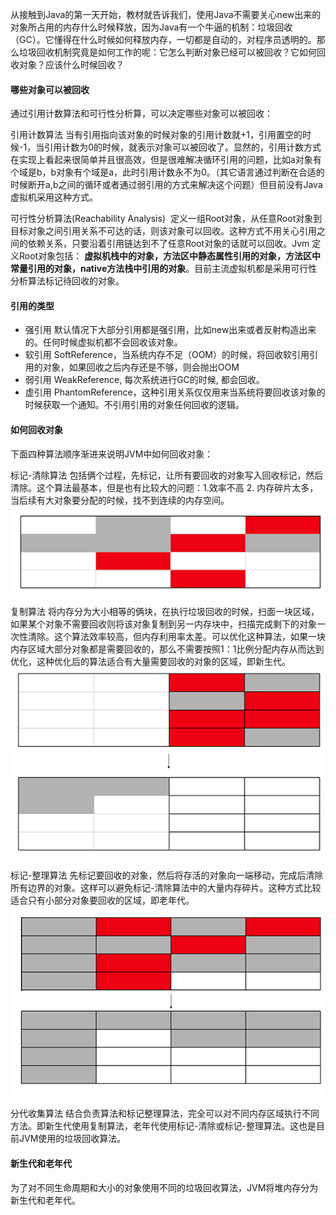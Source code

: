 从接触到Java的第一天开始，教材就告诉我们，使用Java不需要关心new出来的对象所占用的内存什么时候释放，因为Java有一个牛逼的机制：垃圾回收（GC）。它懂得在什么时候如何释放内存，一切都是自动的，对程序员透明的。那么垃圾回收机制究竟是如何工作的呢：它怎么判断对象已经可以被回收？它如何回收对象？应该什么时候回收？

#### 哪些对象可以被回收

通过引用计数算法和可行性分析算，可以决定哪些对象可以被回收：

引用计数算法  当有引用指向该对象的时候对象的引用计数就+1，引用置空的时候-1，当引用计数为0的时候，就表示对象可以被回收了。显然的，引用计数方式在实现上看起来很简单并且很高效，但是很难解决循环引用的问题，比如a对象有个域是b，b对象有个域是a，此时引用计数永不为0。（其它语言通过判断在合适的时候断开a,b之间的循环或者通过弱引用的方式来解决这个问题）但目前没有Java虚拟机采用这种方式。

可行性分析算法(Reachability Analysis)  定义一组Root对象，从任意Root对象到目标对象之间引用关系不可达的话，则该对象可以回收。这种方式不用关心引用之间的依赖关系，只要沿着引用链达到不了任意Root对象的话就可以回收。Jvm 定义Root对象包括： **虚拟机栈中的对象，方法区中静态属性引用的对象，方法区中常量引用的对象，native方法栈中引用的对象**。目前主流虚拟机都是采用可行性分析算法标记待回收的对象。

#### 引用的类型

- 强引用 默认情况下大部分引用都是强引用，比如new出来或者反射构造出来的。任何时候虚拟机都不会回收该对象。
- 软引用 SoftReference，当系统内存不足（OOM）的时候，将回收软引用引用的对象，如果回收之后内存还是不够，则会抛出OOM
- 弱引用 WeakReference, 每次系统进行GC的时候, 都会回收。
- 虚引用 PhantomReference，这种引用关系仅仅用来当系统将要回收该对象的时候获取一个通知。不引用引用的对象任何回收的逻辑。

#### 如何回收对象

下面四种算法顺序渐进来说明JVM中如何回收对象：

标记-清除算法 包括俩个过程，先标记，让所有要回收的对象写入回收标记，然后清除。这个算法最基本，但是也有比较大的问题：1.效率不高 2. 内存碎片太多，当后续有大对象要分配的时候，找不到连续的内存空间。
![标记清除](https://raw.githubusercontent.com/chufengma/JVMDocs/master/images/jvm_gc_mark_clean.png)

复制算法 将内存分为大小相等的俩块，在执行垃圾回收的时候，扫面一块区域，如果某个对象不需要回收则将该对象复制到另一内存块中，扫描完成剩下的对象一次性清除。这个算法效率较高，但内存利用率太差。可以优化这种算法，如果一块内存区域大部分对象都是需要回收的，那么不需要按照1：1比例分配内存从而达到优化，这种优化后的算法适合有大量需要回收的对象的区域，即新生代。
![标记清除](https://raw.githubusercontent.com/chufengma/JVMDocs/master/images/jvm_gc_copy.png)

标记-整理算法 先标记要回收的对象，然后将存活的对象向一端移动，完成后清除所有边界的对象。这样可以避免标记-清除算法中的大量内存碎片。这种方式比较适合只有小部分对象要回收的区域，即老年代。
![标记清除](https://raw.githubusercontent.com/chufengma/JVMDocs/master/images/jvm_gc_mark_zhengli.png)

分代收集算法 结合负责算法和标记整理算法，完全可以对不同内存区域执行不同方法。即新生代使用复制算法，老年代使用标记-清除或标记-整理算法。这也是目前JVM使用的垃圾回收算法。

#### 新生代和老年代

为了对不同生命周期和大小的对象使用不同的垃圾回收算法，JVM将堆内存分为新生代和老年代。
